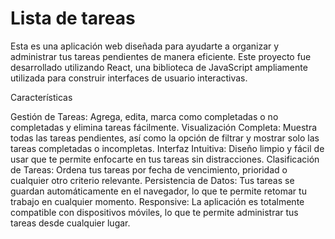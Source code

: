 # Lista de tareas
Esta es una aplicación web diseñada para ayudarte a organizar y administrar tus tareas pendientes de manera eficiente. Este proyecto fue desarrollado utilizando React, una biblioteca de JavaScript ampliamente utilizada para construir interfaces de usuario interactivas.

Características

Gestión de Tareas: Agrega, edita, marca como completadas o no completadas y elimina tareas fácilmente.
Visualización Completa: Muestra todas las tareas pendientes, así como la opción de filtrar y mostrar solo las tareas completadas o incompletas.
Interfaz Intuitiva: Diseño limpio y fácil de usar que te permite enfocarte en tus tareas sin distracciones.
Clasificación de Tareas: Ordena tus tareas por fecha de vencimiento, prioridad o cualquier otro criterio relevante.
Persistencia de Datos: Tus tareas se guardan automáticamente en el navegador, lo que te permite retomar tu trabajo en cualquier momento.
Responsive: La aplicación es totalmente compatible con dispositivos móviles, lo que te permite administrar tus tareas desde cualquier lugar.
